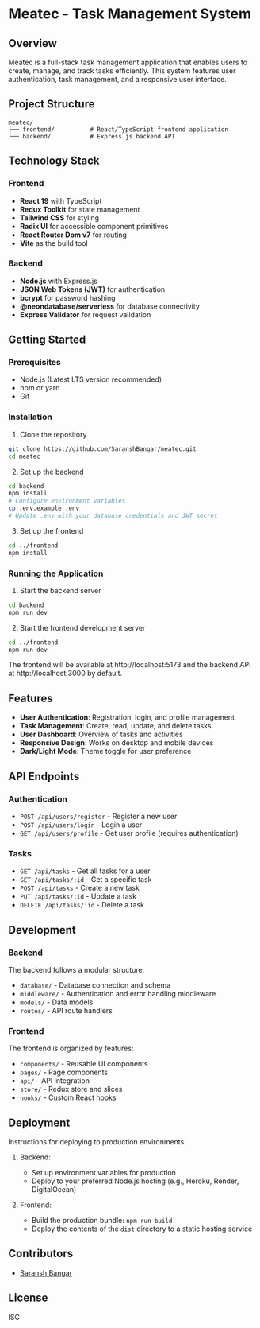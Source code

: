 # Meatec - Task Management System

## Overview

Meatec is a full-stack task management application that enables users to create, manage, and track tasks efficiently. This system features user authentication, task management, and a responsive user interface.

## Project Structure

```
meatec/
├── frontend/          # React/TypeScript frontend application
└── backend/           # Express.js backend API
```

## Technology Stack

### Frontend

- **React 19** with TypeScript
- **Redux Toolkit** for state management
- **Tailwind CSS** for styling
- **Radix UI** for accessible component primitives
- **React Router Dom v7** for routing
- **Vite** as the build tool

### Backend

- **Node.js** with Express.js
- **JSON Web Tokens (JWT)** for authentication
- **bcrypt** for password hashing
- **@neondatabase/serverless** for database connectivity
- **Express Validator** for request validation

## Getting Started

### Prerequisites

- Node.js (Latest LTS version recommended)
- npm or yarn
- Git

### Installation

1. Clone the repository

```bash
git clone https://github.com/SaranshBangar/meatec.git
cd meatec
```

2. Set up the backend

```bash
cd backend
npm install
# Configure environment variables
cp .env.example .env
# Update .env with your database credentials and JWT secret
```

3. Set up the frontend

```bash
cd ../frontend
npm install
```

### Running the Application

1. Start the backend server

```bash
cd backend
npm run dev
```

2. Start the frontend development server

```bash
cd ../frontend
npm run dev
```

The frontend will be available at http://localhost:5173 and the backend API at http://localhost:3000 by default.

## Features

- **User Authentication**: Registration, login, and profile management
- **Task Management**: Create, read, update, and delete tasks
- **User Dashboard**: Overview of tasks and activities
- **Responsive Design**: Works on desktop and mobile devices
- **Dark/Light Mode**: Theme toggle for user preference

## API Endpoints

### Authentication

- `POST /api/users/register` - Register a new user
- `POST /api/users/login` - Login a user
- `GET /api/users/profile` - Get user profile (requires authentication)

### Tasks

- `GET /api/tasks` - Get all tasks for a user
- `GET /api/tasks/:id` - Get a specific task
- `POST /api/tasks` - Create a new task
- `PUT /api/tasks/:id` - Update a task
- `DELETE /api/tasks/:id` - Delete a task

## Development

### Backend

The backend follows a modular structure:

- `database/` - Database connection and schema
- `middleware/` - Authentication and error handling middleware
- `models/` - Data models
- `routes/` - API route handlers

### Frontend

The frontend is organized by features:

- `components/` - Reusable UI components
- `pages/` - Page components
- `api/` - API integration
- `store/` - Redux store and slices
- `hooks/` - Custom React hooks

## Deployment

Instructions for deploying to production environments:

1. Backend:

   - Set up environment variables for production
   - Deploy to your preferred Node.js hosting (e.g., Heroku, Render, DigitalOcean)

2. Frontend:
   - Build the production bundle: `npm run build`
   - Deploy the contents of the `dist` directory to a static hosting service

## Contributors

- [Saransh Bangar](https://www.saransh-bangar.xyz/)

## License

ISC
